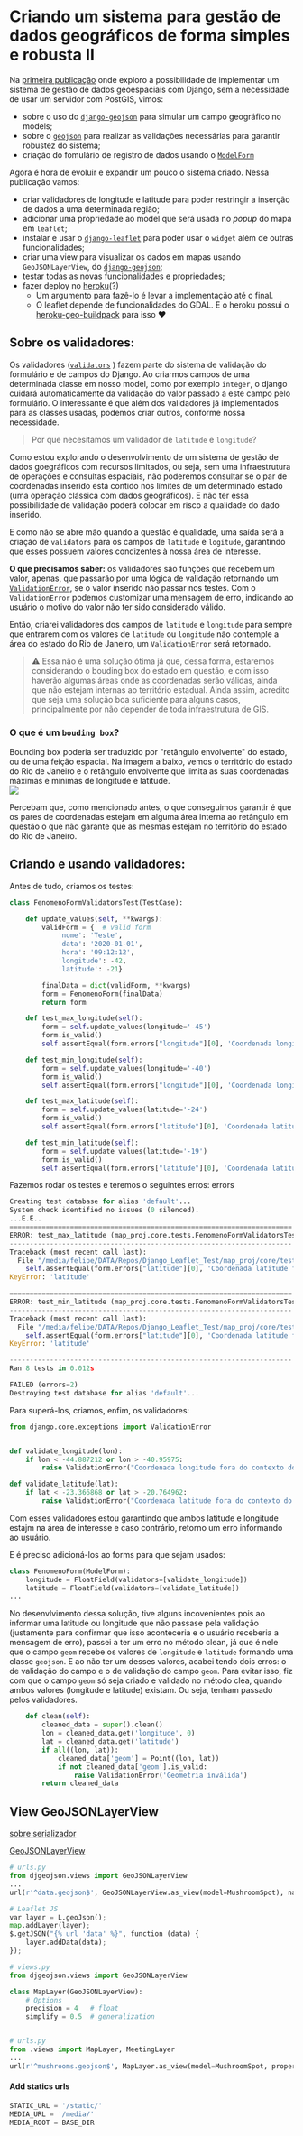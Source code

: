 # Criando um sistema para gestão de dados geográficos de forma simples e robusta II

Na [primeira publicação](https://www.linkedin.com/pulse/criando-um-sistema-para-gest%C3%A3o-de-dados-geogr%C3%A1ficos-e-felipe-/) onde exploro a possibilidade de implementar um sistema de gestão de dados geoespaciais com Django, sem a necessidade de usar um servidor com PostGIS, vimos:
* sobre o uso do [`django-geojson`](https://django-geojson.readthedocs.io/en/latest/) para simular um campo geográfico no models;
* sobre o [`geojson`](https://geojson.readthedocs.io/en/latest/) para realizar as validações necessárias para garantir robustez do sistema;  
* criação do fomulário de registro de dados usando o [`ModelForm`](https://docs.djangoproject.com/en/3.2/topics/forms/modelforms/#modelform)  

Agora é hora de evoluir e expandir um pouco o sistema criado. Nessa publicação vamos:  
* criar validadores de longitude e latitude para poder restringir a inserção de dados a uma determinada região;  
* adicionar uma propriedade ao model que será usada no *popup* do mapa em `leaflet`;  
* instalar e usar o [`django-leaflet`](https://django-leaflet.readthedocs.io/en/latest/) para poder usar o `widget` além de outras funcionalidades;  
* criar uma view para visualizar os dados em mapas usando `GeoJSONLayerView`, do [`django-geojson`](https://django-geojson.readthedocs.io/en/latest/);  
* testar todas as novas funcionalidades e propriedades;  
* fazer deploy no [heroku](heroku.com)(?)  
    * Um argumento para fazê-lo é levar a implementação até o final.  
    * O leaflet depende de funcionalidades do GDAL. E o heroku possui o [heroku-geo-buildpack](https://github.com/heroku/heroku-geo-buildpack) para isso :heart:  


## Sobre os validadores:  
Os validadores ([`validators`](https://docs.djangoproject.com/en/3.2/ref/forms/validation/#validators) ) fazem parte do sistema de validação do formulário e de campos do Django. Ao criarmos campos de uma determinada classe em nosso model, como por exemplo `integer`, o django cuidará automaticamente da validação do valor passado a este campo pelo formulário. O interessante é que além dos validadores já implementados para as classes usadas, podemos criar outros, conforme nossa necessidade. 

> Por que necesitamos um validador de `latitude` e `longitude`?

Como estou explorando o desenvolvimento de um sistema de gestão de dados goegráficos com recursos limitados, ou seja, sem uma infraestrutura de operações e consultas espaciais, não poderemos consultar se o par de coordenadas inserido está contido nos límites de um determinado estado (uma operação clássica com dados geográficos). E não ter essa possibilidade de validação poderá colocar em risco a qualidade do dado inserido.

E como não se abre mão quando a questão é qualidade, uma saída será a criação de `validators` para os campos de `latitude` e `logitude`, garantindo que esses possuem valores condizentes à nossa área de interesse.

**O que precisamos saber:**
os validadores são funções que recebem um valor, apenas, que passarão por uma lógica de validação retornando um [`ValidationError`](https://docs.djangoproject.com/en/3.2/ref/forms/validation/#raising-validation-error), se o valor inserido não passar nos testes. Com o `ValidationError` podemos customizar uma mensagem de erro, indicando ao usuário o motivo do valor não ter sido considerado válido.

Então, criarei validadores dos campos de `latitude` e `longitude` para sempre que entrarem com os valores de `latitude` ou `longitude` não contemple a área do estado do Rio de Janeiro, um `ValidationError` será retornado.

> :warning: Essa não é uma solução ótima já que, dessa forma, estaremos considerando o bouding box do estado em questão, e com isso haverão algumas áreas onde as coordenadas serão válidas, ainda que não estejam internas ao território estadual. Ainda assim, acredito que seja uma solução boa suficiente para alguns casos, principalmente por não depender de toda infraestrutura de GIS.

### O que é um `bouding box`?
Bounding box poderia ser traduzido por "retângulo envolvente" do estado, ou de uma feição espacial. Na imagem a baixo, vemos o território do estado do Rio de Janeiro e o retângulo envolvente que limita as suas coordenadas máximas e mínimas de longitude e latitude.  
![](./map_proj/img/RJ_bbox.png)

Percebam que, como mencionado antes, o que conseguimos garantir é que os pares de coordenadas estejam em alguma área interna ao retângulo em questão o que não garante que as mesmas estejam no território do estado do Rio de Janeiro.

## Criando e usando validadores:

Antes de tudo, criamos os testes:
```python
class FenomenoFormValidatorsTest(TestCase):

    def update_values(self, **kwargs):
        validForm = {  # valid form
            'nome': 'Teste',
            'data': '2020-01-01',
            'hora': '09:12:12',
            'longitude': -42,
            'latitude': -21}

        finalData = dict(validForm, **kwargs)
        form = FenomenoForm(finalData)
        return form

    def test_max_longitude(self):
        form = self.update_values(longitude='-45')
        form.is_valid()
        self.assertEqual(form.errors["longitude"][0], 'Coordenada longitude fora do contexto do estado do Rio de Janeiro')

    def test_min_longitude(self):
        form = self.update_values(longitude='-40')
        form.is_valid()
        self.assertEqual(form.errors["longitude"][0], 'Coordenada longitude fora do contexto do estado do Rio de Janeiro')

    def test_max_latitude(self):
        form = self.update_values(latitude='-24')
        form.is_valid()
        self.assertEqual(form.errors["latitude"][0], 'Coordenada latitude fora do contexto do estado do Rio de Janeiro')

    def test_min_latitude(self):
        form = self.update_values(latitude='-19')
        form.is_valid()
        self.assertEqual(form.errors["latitude"][0], 'Coordenada latitude fora do contexto do estado do Rio de Janeiro')

```

Fazemos rodar os testes e teremos o seguintes erros:
errors
```python
Creating test database for alias 'default'...
System check identified no issues (0 silenced).
...E.E..
======================================================================
ERROR: test_max_latitude (map_proj.core.tests.FenomenoFormValidatorsTest)
----------------------------------------------------------------------
Traceback (most recent call last):
  File "/media/felipe/DATA/Repos/Django_Leaflet_Test/map_proj/core/tests.py", line 78, in test_max_latitude
    self.assertEqual(form.errors["latitude"][0], 'Coordenada latitude fora do contexto do estado do Rio de Janeiro')
KeyError: 'latitude'

======================================================================
ERROR: test_min_latitude (map_proj.core.tests.FenomenoFormValidatorsTest)
----------------------------------------------------------------------
Traceback (most recent call last):
  File "/media/felipe/DATA/Repos/Django_Leaflet_Test/map_proj/core/tests.py", line 83, in test_min_latitude
    self.assertEqual(form.errors["latitude"][0], 'Coordenada latitude fora do contexto do estado do Rio de Janeiro')
KeyError: 'latitude'

----------------------------------------------------------------------
Ran 8 tests in 0.012s

FAILED (errors=2)
Destroying test database for alias 'default'...

```

Para superá-los, criamos, enfim, os validadores:
```python
from django.core.exceptions import ValidationError


def validate_longitude(lon):
    if lon < -44.887212 or lon > -40.95975:
        raise ValidationError("Coordenada longitude fora do contexto do estado do Rio de Janeiro", "erro longitude")

def validate_latitude(lat):
    if lat < -23.366868 or lat > -20.764962:
        raise ValidationError("Coordenada latitude fora do contexto do estado do Rio de Janeiro", "erro latitude")
```
Com esses validadores estou garantindo que ambos latitude e longitude estajm na área de interesse e caso contrário, retorno um erro informando ao usuário.

E é preciso adicioná-los ao forms para que sejam usados:

```python
class FenomenoForm(ModelForm):
    longitude = FloatField(validators=[validate_longitude])
    latitude = FloatField(validators=[validate_latitude])
...
```
No desenvlvimento dessa solução, tive alguns incovenientes pois ao informar uma latitude ou longitude que não passase pela validação (justamente para confirmar que isso aconteceria e o usuário receberia a mensagem de erro), passei a ter um erro no método clean, já que é nele que o campo `geom` recebe os valores de `longitude` e `latitude` formando uma classe `geojson`. E ao não ter um desses valores, acabei tendo dois erros: o de validação do campo e o de validação do campo `geom`.
Para evitar isso, fiz com que o campo `geom` só seja criado e validado no método clea, quando ambos valores (longitude e latitude) existam. Ou seja, tenham passado pelos validadores.

```python
    def clean(self):
        cleaned_data = super().clean()
        lon = cleaned_data.get('longitude', 0)
        lat = cleaned_data.get('latitude')
        if all((lon, lat)):
            cleaned_data['geom'] = Point((lon, lat))
            if not cleaned_data['geom'].is_valid:
                raise ValidationError('Geometria inválida')
        return cleaned_data

```

## View GeoJSONLayerView
[sobre serializador](https://django-portuguese.readthedocs.io/en/1.0/topics/serialization.html)

[GeoJSONLayerView](https://django-geojson.readthedocs.io/en/latest/views.html#geojson-layer-view)

```python
# urls.py
from djgeojson.views import GeoJSONLayerView
...
url(r'^data.geojson$', GeoJSONLayerView.as_view(model=MushroomSpot), name='data'),
```

```python
# Leaflet JS
var layer = L.geoJson();
map.addLayer(layer);
$.getJSON("{% url 'data' %}", function (data) {
    layer.addData(data);
});
```
```python
# views.py
from djgeojson.views import GeoJSONLayerView

class MapLayer(GeoJSONLayerView):
    # Options
    precision = 4   # float
    simplify = 0.5  # generalization


# urls.py
from .views import MapLayer, MeetingLayer
...
url(r'^mushrooms.geojson$', MapLayer.as_view(model=MushroomSpot, properties=('name',)), name='mushrooms')
```

#### Add statics urls

```python
STATIC_URL = '/static/'
MEDIA_URL = '/media/'
MEDIA_ROOT = BASE_DIR
```


